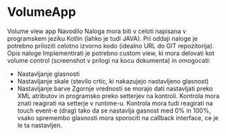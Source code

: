 # VolumeApp
Volume view app
Navodilo
Naloga mora biti v celoti napisana v programskem jeziku Kotlin (lahko je tudi JAVA). Pri oddaji
naloge je potrebno priloziti celotno izvorno kodo (idealno URL do GIT repozitorija).
Opis naloge
Implementirati je potrebno custom view, ki mora delovati kot volume control (screenshot v prilogi
na kocu dokumenta) in omogocati:
- Nastavljanje glasnosti
- Nastavljanje skale (stevilo crtic, ki nakazujejo nastavljeno glasnost)
- Nastavljanje barve
Zgornje vrednosti se morajo dati nastavljati preko XML atributov in programsko preko setterjev
na kontroli. Kontrola mora znati reagirati na setterje v runtime-u.
Kontrola mora tudi reagirati na touch event-e (drag) tako da se nastavlja gasnost med 0% in
100%, vsako spremembo glasnosti mora sporociti na callback interface, ce je le ta nastavljen.

